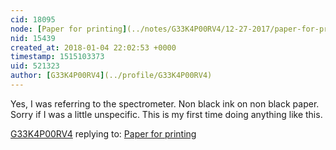 ```yaml
---
cid: 18095
node: [Paper for printing](../notes/G33K4P00RV4/12-27-2017/paper-for-printing)
nid: 15439
created_at: 2018-01-04 22:02:53 +0000
timestamp: 1515103373
uid: 521323
author: [G33K4P00RV4](../profile/G33K4P00RV4)
---
```


Yes, I was referring to the spectrometer. Non black ink on non black paper. Sorry if I was a little unspecific. This is my first time doing anything like this.

[G33K4P00RV4](../profile/G33K4P00RV4) replying to: [Paper for printing](../notes/G33K4P00RV4/12-27-2017/paper-for-printing)

